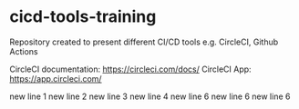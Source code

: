 # cicd-tools-training

Repository created to present different CI/CD tools e.g. CircleCI, Github Actions

CircleCI documentation: https://circleci.com/docs/
CircleCI App: https://app.circleci.com/

new line 1
new line 2
new line 3
new line 4
new line 6
new line 6
new line 6
